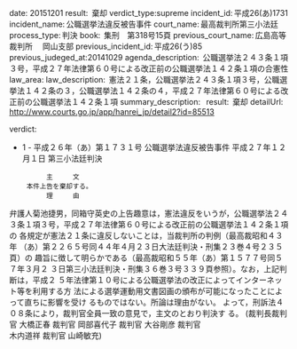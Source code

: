 
date: 20151201
result:  棄却
verdict_type:supreme
incident_id: 平成26(あ)1731
incident_name: 公職選挙法違反被告事件
court_name: 最高裁判所第三小法廷
process_type: 判決
book:  集刑　第318号15頁
previous_court_name: 広島高等裁判所 　岡山支部
previous_incident_id: 平成26(う)85
previous_judeged_at:20141029
agenda_description:  公職選挙法２４３条１項３号，平成２７年法律第６０号による改正前の公職選挙法１４２条１項の合憲性
law_area: 
law_description:  憲法２１条，公職選挙法２４３条１項３号，公職選挙法１４２条の３，公職選挙法１４２条の４，平成２７年法律第６０号による改正前の公職選挙法１４２条１項
summary_description:  
result:  棄却
detailUrl: http://www.courts.go.jp/app/hanrei_jp/detail2?id=85513

verdict:

- 1 - 
平成２６年（あ）第１７３１号 公職選挙法違反被告事件 
平成２７年１２月１日 第三小法廷判決 
 
            主     文 
       本件上告を棄却する。 
            理     由 
 弁護人菊池捷男，同箱守英史の上告趣意は，憲法違反をいうが，公職選挙法２４
３条１項３号，平成２７年法律第６０号による改正前の公職選挙法１４２条１項の
各規定が憲法２１条に違反しないことは，当裁判所の判例（最高裁昭和４３年
（あ）第２２６５号同４４年４月２３日大法廷判決・刑集２３巻４号２３５頁）の
趣旨に徴して明らかである（最高裁昭和５５年（あ）第１５７７号同５７年３月２
３日第三小法廷判決・刑集３６巻３号３３９頁参照）。なお，上記判断は，平成２
５年法律第１０号による公職選挙法の改正によってインターネット等を利用する方
法による選挙運動用文書図画の頒布が可能になったことによって直ちに影響を受け
るものではない。所論は理由がない。 
 よって，刑訴法４０８条により，裁判官全員一致の意見で，主文のとおり判決す
る。 
(裁判長裁判官 大橋正春 裁判官 岡部喜代子 裁判官 大谷剛彦 裁判官  
 木内道祥 裁判官 山崎敏充) 
 
 

                    